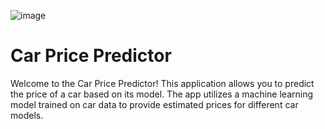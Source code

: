 ![image](https://github.com/novaenforcer-art/car-price-predictor/assets/82377474/43134154-cbce-4908-9dc8-af9f2dcd3be2)

# Car Price Predictor
Welcome to the Car Price Predictor! This application allows you to predict the price of a car based on its model. The app utilizes a machine learning model trained on car data to provide estimated prices for different car models.


